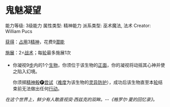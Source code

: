 # 鬼魅凝望

能力等级: 3级能力
属性类型: 精神能力
派系类型: 巫术魔法, 法术
Creator: William Pucs

<aside>

[获得](https://www.notion.so/1b3d619a067b8027ba38e2c1caf9d84b?pvs=21)：[占用](https://www.notion.so/1b3d619a067b8028a794de6ceed96ec0?pvs=21)3[精神](https://www.notion.so/1b3d619a067b800a8da5d96dd60be2b1?pvs=21)，花费9[潜能](https://www.notion.so/1b3d619a067b80c2bdb4c721adc30021?pvs=21)

</aside>

<aside>

[施展](https://www.notion.so/1b3d619a067b80f38dccf027f026b32f?pvs=21)：2⚡️[战术](https://www.notion.so/1b3d619a067b8051b6eaffd160aee01c?pvs=21)；每[轮](https://www.notion.so/1b3d619a067b80aeb62df5a99bfb8a82?pvs=21)最多施展1次

- 你凝视9[步](https://www.notion.so/1b3d619a067b800fb1cfe9f0ef45b9ef?pvs=21)内的1个[生物](https://www.notion.so/1b3d619a067b80d0bbe1d113bf20ff1f?pvs=21)，你须位于该生物的[正面](https://www.notion.so/1b3d619a067b8014be31cefe30ea62cc?pvs=21)，你的凝视将动摇其心神并使之陷入幻境。
    
    你须掷[精神骰](https://www.notion.so/1b3d619a067b80a8a9ffef3e0057db9d?pvs=21)🅟[尝试](https://www.notion.so/1b3d619a067b8009aad4e7ce70111ce4?pvs=21)（[难度](https://www.notion.so/1b3d619a067b80fbbc95dc0c033f5e3c?pvs=21)为该生物的[灵异防护](https://www.notion.so/1b3d619a067b80788307ebd9e41c53cb?pvs=21)），成功后该生物直至本[轮](https://www.notion.so/1b3d619a067b80aeb62df5a99bfb8a82?pvs=21)结束前无法做出任何[行动](https://www.notion.so/1b5d619a067b80358481f4e8946e320c?pvs=21)。
    
</aside>

*在这个世界上，鲜少有人敢直视突·西兹克的双眸。--《格罗尔·夏的回忆录》。*